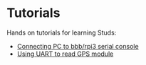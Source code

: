 # Tutorials

Hands on tutorials for learning Studs:

[console]: Console.html
[uartgps]: UartGps.html


 - [Connecting PC to bbb/rpi3 serial console][console]
 - [Using UART to read GPS module][uartgps]
